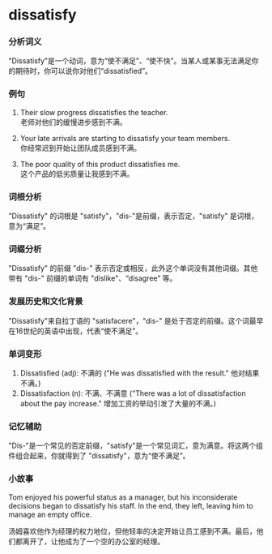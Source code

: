 # dissatisfy

### 分析词义

  

"Dissatisfy"是一个动词，意为“使不满足”、“使不快”。当某人或某事无法满足你的期待时，你可以说你对他们“dissatisfied”。

  

### 例句

  

1.  Their slow progress dissatisfies the teacher.  
    老师对他们的缓慢进步感到不满。
    
      
    
2.  Your late arrivals are starting to dissatisfy your team members.  
    你经常迟到开始让团队成员感到不满。
    
      
    
3.  The poor quality of this product dissatisfies me.  
    这个产品的低劣质量让我感到不满。
    
      
    

  

### 词根分析

  

"Dissatisfy" 的词根是 "satisfy"，"dis-"是前缀，表示否定，"satisfy" 是词根，意为“满足”。

  

### 词缀分析

  

"Dissatisfy" 的前缀 "dis-" 表示否定或相反，此外这个单词没有其他词缀。其他带有 "dis-" 前缀的单词有 "dislike"、“disagree” 等。

  

### 发展历史和文化背景

  

"Dissatisfy"来自拉丁语的 "satisfacere"，"dis-" 是处于否定的前缀。这个词最早在16世纪的英语中出现，代表“使不满足”。

  

### 单词变形

  

1.  Dissatisfied (adj): 不满的 ("He was dissatisfied with the result." 他对结果不满。)
2.  Dissatisfaction (n): 不满、不满意 ("There was a lot of dissatisfaction about the pay increase." 增加工资的举动引发了大量的不满。)

  

### 记忆辅助

  

"Dis-"是一个常见的否定前缀，"satisfy"是一个常见词汇，意为满意。将这两个组件组合起来，你就得到了 "dissatisfy"，意为“使不满足”。

  

### 小故事

  

Tom enjoyed his powerful status as a manager, but his inconsiderate decisions began to dissatisfy his staff. In the end, they left, leaving him to manage an empty office.

  

汤姆喜欢他作为经理的权力地位，但他轻率的决定开始让员工感到不满。最后，他们都离开了，让他成为了一个空的办公室的经理。
